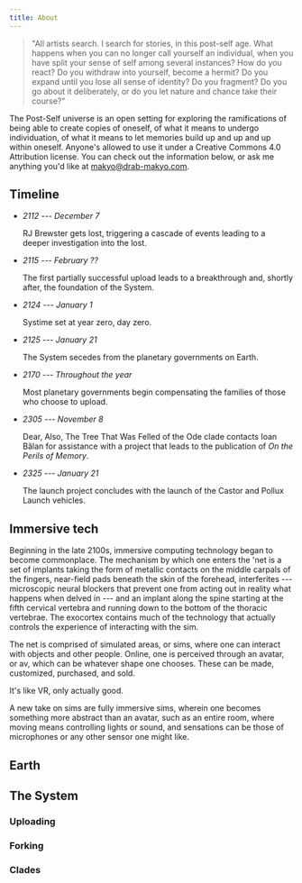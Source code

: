 ```yaml
---
title: About
---
```


> "All artists search. I search for stories, in this post-self age. What happens when you can no longer call yourself an individual, when you have split your sense of self among several instances? How do you react? Do you withdraw into yourself, become a hermit? Do you expand until you lose all sense of identity? Do you fragment? Do you go about it deliberately, or do you let nature and chance take their course?"

The Post-Self universe is an open setting for exploring the ramifications of being able to create copies of oneself, of what it means to undergo individuation, of what it means to let memories build up and up and up within oneself. Anyone's allowed to use it under a Creative Commons 4.0 Attribution license. You can check out the information below, or ask me anything you'd like at <makyo@drab-makyo.com>.

## Timeline

* *2112 --- December 7*

  RJ Brewster gets lost, triggering a cascade of events leading to a deeper investigation into the lost.
* *2115 --- February ??*

  The first partially successful upload leads to a breakthrough and, shortly after, the foundation of the System.
* *2124 --- January 1*

  Systime set at year zero, day zero.
* *2125 --- January 21*

  The System secedes from the planetary governments on Earth.
* *2170 --- Throughout the year*

  Most planetary governments begin compensating the families of those who choose to upload.
* *2305 --- November 8*

  Dear, Also, The Tree That Was Felled of the Ode clade contacts Ioan Bălan for assistance with a project that leads to the publication of *On the Perils of Memory*.
* *2325 --- January 21*

  The launch project concludes with the launch of the Castor and Pollux Launch vehicles.

## Immersive tech

Beginning in the late 2100s, immersive computing technology began to become commonplace. The mechanism by which one enters the 'net is a set of implants taking the form of metallic contacts on the middle carpals of the fingers, near-field pads beneath the skin of the forehead, interferites --- microscopic neural blockers that prevent one from acting out in reality what happens when delved in --- and an implant along the spine starting at the fifth cervical vertebra and running down to the bottom of the thoracic vertebrae. The exocortex contains much of the technology that actually controls the experience of interacting with the sim.

The net is comprised of simulated areas, or sims, where one can interact with objects and other people. Online, one is perceived through an avatar, or av, which can be whatever shape one chooses. These can be made, customized, purchased, and sold.

It's like VR, only actually good.

A new take on sims are fully immersive sims, wherein one becomes something more abstract than an avatar, such as an entire room, where moving means controlling lights or sound, and sensations can be those of microphones or any other sensor one might like.

## Earth

## The System

### Uploading

### Forking

### Clades
